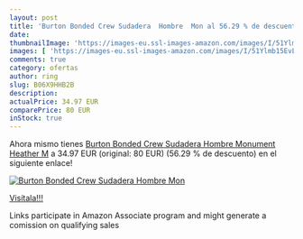 ```yaml
---
layout: post
title: 'Burton Bonded Crew Sudadera  Hombre  Mon al 56.29 % de descuento'
date: 
thumbnailImage: 'https://images-eu.ssl-images-amazon.com/images/I/51Ylmb15EvL._SL200_.jpg'
images: [ 'https://images-eu.ssl-images-amazon.com/images/I/51Ylmb15EvL._SL200_.jpg' ]
comments: true
category: ofertas
author: ring
slug: B06X9HHB2B
description:
actualPrice: 34.97 EUR
comparePrice: 80 EUR
inStock: true
---
```


Ahora mismo tienes [Burton Bonded Crew Sudadera  Hombre  Monument Heather  M](https://www.amazon.es/dp/B06X9HHB2B/?tag=tolees-21) a 34.97 EUR (original: 80 EUR) (56.29 %  de descuento) en el siguiente enlace!

[![Burton Bonded Crew Sudadera  Hombre  Mon](https://images-eu.ssl-images-amazon.com/images/I/51Ylmb15EvL._SL200_.jpg)](https://www.amazon.es/dp/B06X9HHB2B/?tag=tolees-21)

[Visítala!!!](https://www.amazon.es/dp/B06X9HHB2B/?tag=tolees-21)

Links participate in Amazon Associate program and might generate a comission on qualifying sales
